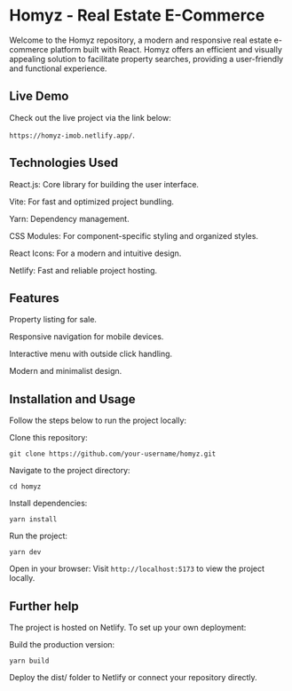 # Homyz - Real Estate E-Commerce

Welcome to the Homyz repository, a modern and responsive real estate e-commerce platform built with React. Homyz offers an efficient and visually appealing solution to facilitate property searches, providing a user-friendly and functional experience.

## Live Demo

Check out the live project via the link below:

 `https://homyz-imob.netlify.app/`. 

## Technologies Used

React.js: Core library for building the user interface.

Vite: For fast and optimized project bundling.

Yarn: Dependency management.

CSS Modules: For component-specific styling and organized styles.

React Icons: For a modern and intuitive design.

Netlify: Fast and reliable project hosting.

## Features

Property listing for sale.

Responsive navigation for mobile devices.

Interactive menu with outside click handling.

Modern and minimalist design.

## Installation and Usage

Follow the steps below to run the project locally:

Clone this repository:

`git clone https://github.com/your-username/homyz.git`

Navigate to the project directory:

`cd homyz`

Install dependencies:

`yarn install`

Run the project:

`yarn dev`

Open in your browser:
Visit `http://localhost:5173` to view the project locally.


## Further help

The project is hosted on Netlify. To set up your own deployment:

Build the production version:

`yarn build`

Deploy the dist/ folder to Netlify or connect your repository directly.
